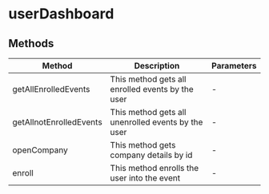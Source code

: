 # userDashboard

## Methods

<!-- @vuese:userDashboard:methods:start -->
|Method|Description|Parameters|
|---|---|---|
|getAllEnrolledEvents|This method gets all enrolled events by the user|-|
|getAllnotEnrolledEvents|This method gets all  unenrolled events by the user|-|
|openCompany|This method gets company details by id|-|
|enroll|This method enrolls the user into the event|-|

<!-- @vuese:userDashboard:methods:end -->


